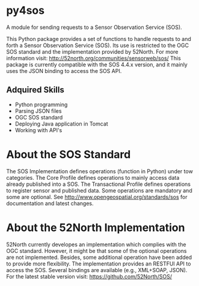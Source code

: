 # py4sos
A module for sending requests to a Sensor Observation Service (SOS).

This Python package provides a set of functions to handle requests to and forth a Sensor Observation Service (SOS). Its use is restricted to the OGC SOS standard and the implementation provided by 52North. For more information visit: http://52north.org/communities/sensorweb/sos/
This package is currently compatible with the SOS 4.4.x version, and it mainly uses the JSON binding to access the SOS API.

## Adquired Skills

* Python programming
* Parsing JSON files
* OGC SOS standard
* Deploying Java application in Tomcat
* Working with API's


# About the SOS Standard

The SOS Implementation defines operations (function in Python) under tow categories. The Core Profile defines operations to mainly access data already published into a SOS. The Transactional Profile defines operations to register sensor and published data. Some operations are mandatory and some are optional. See http://www.opengeospatial.org/standards/sos for documentation and latest changes.

# About the  52North Implementation

52North currently developes an implementation which complies with the OGC standard. However, it might be that some of the optional operations are not implemented.  Besides, some additional operation have been added to provide more flexibility. The implementation provides an RESTFUl API to access the SOS. Several bindings are available (e.g., XML+SOAP, JSON). For the latest stable version visit: https://github.com/52North/SOS/
